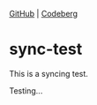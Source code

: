 [GitHub](https://github.com/Tuxilio/sync-test) | [Codeberg](https://codeberg.org/Tuxilio/sync-test)
# sync-test
This is a syncing test.

Testing...
